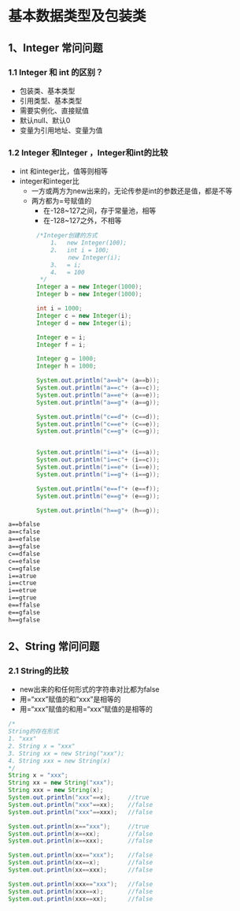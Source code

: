 # 基本数据类型及包装类

## 1、Integer 常问问题

### 1.1 Integer 和 int 的区别？

* 包装类、基本类型
* 引用类型、基本类型
* 需要实例化、直接赋值
* 默认null、默认0
* 变量为引用地址、变量为值

### 1.2 Integer 和Integer ，Integer和int的比较

* int 和integer比，值等则相等
* integer和integer比
  * 一方或两方为new出来的，无论传参是int的参数还是值，都是不等
  * 两方都为=号赋值的
    * 在-128~127之间，存于常量池，相等
    * 在-128~127之外，不相等

```java
        /*Integer创建的方式
            1、  new Integer(100);
            2、  int i = 100;
                 new Integer(i);
            3、  = i;
            4、  = 100
         */
        Integer a = new Integer(1000);
        Integer b = new Integer(1000);

        int i = 1000;
        Integer c = new Integer(i);
        Integer d = new Integer(i);

        Integer e = i;
        Integer f = i;

        Integer g = 1000;
        Integer h = 1000;

        System.out.println("a==b"+ (a==b));
        System.out.println("a==c"+ (a==c));
        System.out.println("a==e"+ (a==e));
        System.out.println("a==g"+ (a==g));

        System.out.println("c==d"+ (c==d));
        System.out.println("c==e"+ (c==e));
        System.out.println("c==g"+ (c==g));


        System.out.println("i==a"+ (i==a));
        System.out.println("i==c"+ (i==c));
        System.out.println("i==e"+ (i==e));
        System.out.println("i==g"+ (i==g));

        System.out.println("e==f"+ (e==f));
        System.out.println("e==g"+ (e==g));

        System.out.println("h==g"+ (h==g));
```

```txt
a==bfalse
a==cfalse
a==efalse
a==gfalse
c==dfalse
c==efalse
c==gfalse
i==atrue
i==ctrue
i==etrue
i==gtrue
e==ffalse
e==gfalse
h==gfalse
```

## 2、String 常问问题

### 2.1 String的比较

* new出来的和任何形式的字符串对比都为false
* 用=“xxx”赋值的和“xxx”是相等的
* 用=“xxx”赋值的和用=“xxx”赋值的是相等的

```java
/*
String的存在形式
1. "xxx"
2. String x = "xxx"
3. String xx = new String("xxx");
4. String xxx = new String(x)
*/
String x = "xxx";
String xx = new String("xxx");   
String xxx = new String(x);
System.out.println("xxx"==x);     //true                
System.out.println("xxx"==xx);    //false            
System.out.println("xxx"==xxx);   //false 

System.out.println(x=="xxx");     //true     
System.out.println(x==xx);        //false 
System.out.println(x==xxx);       //false 

System.out.println(xx=="xxx");    //false     
System.out.println(xx==x);        //false 
System.out.println(xx==xxx);      //false  

System.out.println(xxx=="xxx");   //false     
System.out.println(xxx==x);       //false 
System.out.println(xxx==xx);      //false   
```

